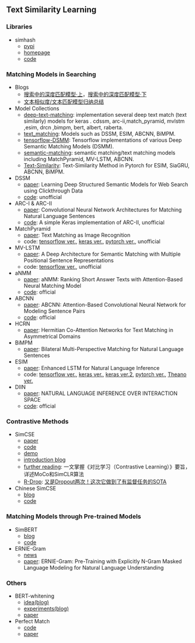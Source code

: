 ## **Text Similarity Learning**

### Libraries
  * simhash
    - [pypi](https://pypi.org/project/simhash/)
    - [homepage](https://leons.im/posts/a-python-implementation-of-simhash-algorithm/)
    - [code](https://github.com/1e0ng/simhash)

### Matching Models in Searching
  * Blogs
    - [搜索中的深度匹配模型·上](https://zhuanlan.zhihu.com/p/113244063)，[搜索中的深度匹配模型·下](https://zhuanlan.zhihu.com/p/118183738)
    - [文本相似度/文本匹配模型归纳总结](https://blog.csdn.net/u012526436/article/details/90179466)
  * Model Collections
    - [deep-text-matching](https://github.com/wangle1218/deep_text_matching): implementation several deep text match (text similarly) models for keras . cdssm, arc-ii,match_pyramid, mvlstm ,esim, drcn ,bimpm, bert, albert, raberta.
    - [text_matching](https://github.com/pengming617/text_matching): Models such as DSSM, ESIM, ABCNN, BiMPM.
    - [tensorflow-DSMM](https://github.com/ChenglongChen/tensorflow-DSMM): Tensorflow implementations of various Deep Semantic Matching Models (DSMM).
    - [semantic-matching](https://github.com/jastfkjg/semantic-matching): semantic matching/text matching models including MatchPyramid, MV-LSTM, ABCNN.
    - [Text-Similarity](https://github.com/pengshuang/Text-Similarity): Text-Similarity Method in Pytorch for ESIM, SiaGRU, ABCNN, BiMPM.
  * DSSM
    - [paper](https://posenhuang.github.io/papers/cikm2013_DSSM_fullversion.pdf): Learning Deep Structured Semantic Models for Web Search using Clickthrough Data 
    - [code](https://github.com/baharefatemi/DSSM): unofficial
  * ARC-I & ARC-II
    - [paper](https://arxiv.org/pdf/1503.03244.pdf): Convolutional Neural Network Architectures for Matching Natural Language Sentences
    - [code](https://github.com/wyu-du/ARCII-for-Matching-Natural-Language-Sentences): A simple Keras implementation of ARC-II, unofficial
  * MatchPyramid
    - [paper](https://arxiv.org/abs/1602.06359): Text Matching as Image Recognition
    - code: [tensorflow ver.](https://github.com/pl8787/MatchPyramid-TensorFlow), [keras ver.](https://github.com/wyu-du/MatchPyramid-for-semantic-matching), [pytorch ver.](https://github.com/pl8787/DeepRank_PyTorch), unofficial
  * MV-LSTM
    - [paper](http://www.bigdatalab.ac.cn/~lanyanyan/papers/2016/AAAI2016_wan.pdf): A Deep Architecture for Semantic Matching with Multiple Positional Sentence Representations
    - code: [tensorflow ver.](https://github.com/coderbyr/MV-LSTM), unofficial
  * aNMM
    - [paper](https://arxiv.org/abs/1801.01641): aNMM: Ranking Short Answer Texts with Attention-Based Neural Matching Model
    - [code](https://github.com/yangliuy/aNMM-CIKM16): official
  * ABCNN
    - [paper](https://arxiv.org/abs/1512.05193): ABCNN: Attention-Based Convolutional Neural Network for Modeling Sentence Pairs
    - [code](https://github.com/yinwenpeng/Answer_Selection): official
  * HCRN
    - [paper](https://www.ijcai.org/proceedings/2018/0615.pdf): Hermitian Co-Attention Networks for Text Matching in Asymmetrical Domains
  * BiMPM
    - [paper](https://arxiv.org/pdf/1702.03814.pdf): Bilateral Multi-Perspective Matching for Natural Language Sentences
  * ESIM
    - [paper](https://arxiv.org/abs/1609.06038): Enhanced LSTM for Natural Language Inference
    - code: [tensorflow ver.](https://github.com/enningxie/ESIM), [keras ver.](https://github.com/EternalFeather/ESIM), [keras ver.2](https://github.com/Deep1994/ESIM-keras), [pytorch ver.](https://github.com/MrXJC/ESIM), [Theano ver.](https://github.com/lukecq1231/nli)
  * DIIN
    - [paper](https://arxiv.org/abs/1709.04348): NATURAL LANGUAGE INFERENCE OVER INTERACTION SPACE
    - [code](https://github.com/YichenGong/Densely-Interactive-Inference-Network): official

### Contrastive Methods
  * SimCSE
    - [paper](https://arxiv.org/abs/2104.08821)
    - [code](https://github.com/princeton-nlp/SimCSE)
    - [demo](https://gradio.app/g/AK391/SimCSE)
    - [introduction blog](https://zhuanlan.zhihu.com/p/368353121)
    - [further reading](https://mp.weixin.qq.com/s/2a6xKL61u0M6mD1UMJjV3Q): 一文掌握《对比学习（Contrastive Learning）》要旨，详述MoCo和SimCLR算法
    - [R-Drop](https://github.com/dropreg/R-Drop): [又是Dropout两次！这次它做到了有监督任务的SOTA](https://spaces.ac.cn/archives/8496)
  * Chinese SimCSE
    - [blog](https://kexue.fm/archives/8348)
    - [code](https://github.com/bojone/SimCSE)

### Matching Models through Pre-trained Models
  * SimBERT
    - [blog](https://spaces.ac.cn/archives/7427)
    - [code](https://github.com/ZhuiyiTechnology/simbert)
  * ERNIE-Gram
    - [news](https://baijiahao.baidu.com/s?id=1700728264640462603&wfr=spider&for=pc)
    - [paper](https://arxiv.org/abs/2010.12148): ERNIE-Gram: Pre-Training with Explicitly N-Gram Masked Language Modeling for Natural Language Understanding

### Others
  * BERT-whitening
    - [idea(blog)](https://kexue.fm/archives/8069)
    - [experiments(blog)](https://kexue.fm/archives/8321)
    - [paper](https://arxiv.org/abs/2103.15316)
  * Perfect Match
    - [code](https://github.com/d909b/perfect_match)
    - [paper](https://arxiv.org/abs/1810.00656)
